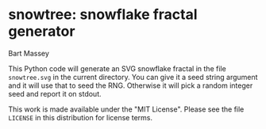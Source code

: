 # snowtree: snowflake fractal generator
Bart Massey

This Python code will generate an SVG snowflake fractal in
the file `snowtree.svg` in the current directory. You can
give it a seed string argument and it will use that to seed
the RNG. Otherwise it will pick a random integer seed and
report it on stdout.

This work is made available under the "MIT License". Please
see the file `LICENSE` in this distribution for license
terms.
